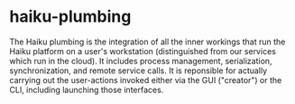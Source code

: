 # haiku-plumbing

The Haiku plumbing is the integration of all the inner workings that run the Haiku platform on a user's workstation (distinguished from our services which run in the cloud). It includes process management, serialization, synchronization, and remote service calls. It is reponsible for actually carrying out the user-actions invoked either via the GUI ("creator") or the CLI, including launching those interfaces.
